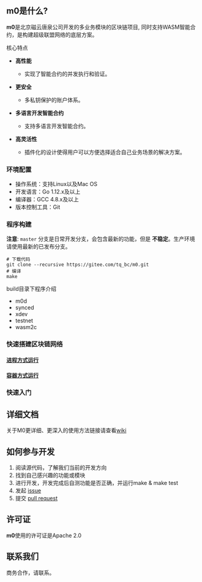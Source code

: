 ## m0是什么?

**m0**是北京磁云唐泉公司开发的多业务模块的区块链项目, 同时支持WASM智能合约，是构建超级联盟网络的底层方案。

核心特点

* **高性能**
    * 实现了智能合约的并发执行和验证。

* **更安全**
    * 多私钥保护的账户体系。

* **多语言开发智能合约**
    * 支持多语言开发智能合约。

* **高灵活性**
    * 插件化的设计使得用户可以方便选择适合自己业务场景的解决方案。

### 环境配置

* 操作系统：支持Linux以及Mac OS
* 开发语言：Go 1.12.x及以上
* 编译器：GCC 4.8.x及以上
* 版本控制工具：Git

### 程序构建

**注意**: `master` 分支是日常开发分支，会包含最新的功能，但是 **不稳定**。生产环境请使用最新的已发布分支。

```
# 下载代码
git clone --recursive https://gitee.com/tq_bc/m0.git
# 编译
make
```

build目录下程序介绍
- m0d
- synced
- xdev
- testnet
- wasm2c


### 快速搭建区块链网络
#### [进程方式运行](samples/binary.md)
#### [容器方式运行](samples/docker.md)

### 快速入门

## 详细文档

关于M0更详细、更深入的使用方法链接请查看[wiki](https://gitee.com/tq_bc/m0/wikis)

## 如何参与开发
1. 阅读源代码，了解我们当前的开发方向
2. 找到自己感兴趣的功能或模块
3. 进行开发，开发完成后自测功能是否正确，并运行make & make test
4. 发起 [issue](.gitee/ISSUE_TEMPLATE.zh-CN.md)
5. 提交 [pull request](.gitee/PULL_REQUEST_TEMPLATE.zh-CN.md)

## 许可证
**m0**使用的许可证是Apache 2.0

## 联系我们
商务合作，请联系。
